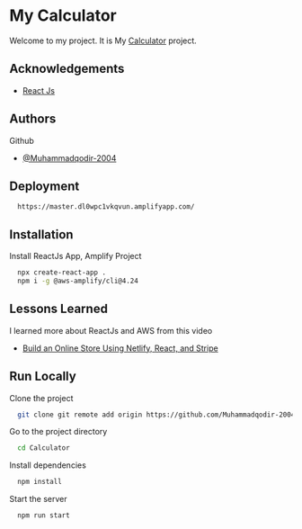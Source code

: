 # My Calculator

Welcome to my project. It is My <a href="https://muhammadqodir-calculator.netlify.app/">Calculator</a> project.


## Acknowledgements

 - [React Js](https://reactjs.org/)


## Authors

Github
- [@Muhammadqodir-2004](https://github.com/Muhammadqodir-2004/)

## Deployment

```
  https://master.dl0wpc1vkqvun.amplifyapp.com/
```


## Installation

Install ReactJs App, Amplify Project

```bash
  npx create-react-app .
  npm i -g @aws-amplify/cli@4.24
```
    
## Lessons Learned

I learned more about ReactJs and AWS from this video
- [Build an Online Store Using Netlify, React, and Stripe](https://www.youtube.com/watch?v=JgwI22y_eFA)


## Run Locally

Clone the project

```bash
  git clone git remote add origin https://github.com/Muhammadqodir-2004/calculator.git
```

Go to the project directory

```bash
  cd Calculator
```

Install dependencies

```bash
  npm install
```

Start the server

```bash
  npm run start
```

